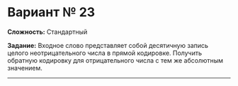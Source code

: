 # Вариант № 23
**Сложность:** Стандартный

**Задание:**  Входное слово представляет собой десятичную запись целого неотрицательного числа в прямой кодировке. Получить обратную кодировку для отрицательного числа с тем же абсолютным значением.

---